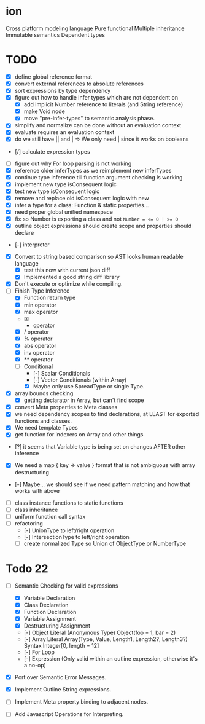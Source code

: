 # ion
Cross platform modeling language
  Pure functional
  Multiple inheritance
  Immutable semantics
  Dependent types

# TODO

  - [x] define global reference format
  - [x] convert external references to absolute references
  - [x] sort expressions by type dependency
  - [x] figure out how to handle infer types which are not dependent on
    - [x] add implicit Number reference to literals (and String reference)
    - [x] make Void node
    - [x] move "pre-infer-types" to semantic analysis phase.
  - [x] simplify and normalize can be done without an evaluation context
  - [x] evaluate requires an evaluation context
  - [x] do we still have || and | => We only need | since it works on booleans
  - [/] calculate expression types
  - [ ] figure out why For loop parsing is not working
  - [x] reference older inferTypes as we reimplement new inferTypes
  - [x] continue type inference till function argument checking is working
  - [x] implement new type isConsequent logic
  - [x] test new type isConsequent logic
  - [x] remove and replace old isConsequent logic with new
  - [x] infer a type for a class: Function & static properties...
  - [x] need proper global unified namespace
  - [x] fix so Number is exporting a class and not `Number = <= 0 | >= 0`
  - [x] outline object expressions should create scope and properties should declare
  - [-] interpreter
  - [x] Convert to string based comparison so AST looks human readable language
    - [x] test this now with current json diff
    - [x] Implemented a good string diff library
  - [x] Don't execute or optimize while compiling.
  - [ ] Finish Type Inference
    - [x] Function return type
    - [x] min operator
    - [x] max operator
    - [x] * operator
    - [x] / operator
    - [x] % operator
    - [x] abs operator
    - [x] inv operator
    - [x] ** operator
    - [ ] Conditional
      - [-] Scalar Conditionals
      - [-] Vector Conditionals (within Array)
      - [X] Maybe only use SpreadType or single Type.
  - [x] array bounds checking
    - [x] getting declarator in Array, but can't find scope
  - [x] convert Meta properties to Meta classes
  - [x] we need dependency scopes to find declarations, at LEAST for exported functions and classes.
  - [x] We need template Types
  - [x] get function for indexers on Array and other things
  - [?] it seems that Variable type is being set on changes AFTER other inference
  - [x] We need a map { key -> value } format that is not ambiguous with array destructuring
  - [-] Maybe... we should see if we need pattern matching and how that works with above
  - [ ] class instance functions to static functions
  - [ ] class inheritance
  - [ ] uniform function call syntax
  - [ ] refactoring
    - [-] UnionType to left/right operation
    - [-] IntersectionType to left/right operation
    - [ ] create normalized Type so Union of ObjectType or NumberType

# Todo 22

  - [ ] Semantic Checking for valid expressions
    - [x] Variable Declaration
    - [x] Class Declaration
    - [x] Function Declaration
    - [x] Variable Assignment
    - [x] Destructuring Assignment
    - [-] Object Literal (Anonymous Type)
            Object(foo = 1, bar = 2)
    - [-] Array Literal
            Array(Type, Value, Length1, Length2?, Length3?)
            Syntax
              Integer[0, length = 12]
    - [-] For Loop
    - [-] Expression (Only valid within an outline expression, otherwise it's a no-op)
  - [x] Port over Semantic Error Messages.
  - [x] Implement Outline String expressions.
  - [ ] Implement Meta property binding to adjacent nodes.
  - [ ] Add Javascript Operations for Interpreting.

